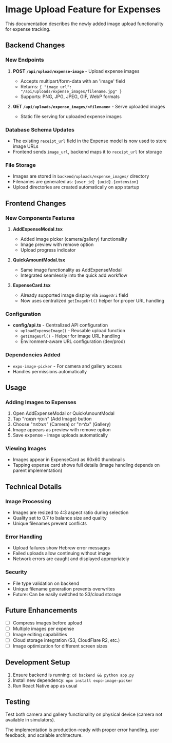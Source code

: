 # Image Upload Feature for Expenses

This documentation describes the newly added image upload functionality for expense tracking.

## Backend Changes

### New Endpoints

1. **POST `/api/upload/expense-image`** - Upload expense images
   - Accepts multipart/form-data with an 'image' field
   - Returns: `{ "image_url": "/api/uploads/expense_images/filename.jpg" }`
   - Supports: PNG, JPG, JPEG, GIF, WebP formats

2. **GET `/api/uploads/expense_images/<filename>`** - Serve uploaded images
   - Static file serving for uploaded expense images

### Database Schema Updates

- The existing `receipt_url` field in the Expense model is now used to store image URLs
- Frontend sends `image_url`, backend maps it to `receipt_url` for storage

### File Storage

- Images are stored in `backend/uploads/expense_images/` directory
- Filenames are generated as: `{user_id}_{uuid}.{extension}`
- Upload directories are created automatically on app startup

## Frontend Changes

### New Components Features

1. **AddExpenseModal.tsx**
   - Added image picker (camera/gallery) functionality
   - Image preview with remove option
   - Upload progress indicator

2. **QuickAmountModal.tsx**
   - Same image functionality as AddExpenseModal
   - Integrated seamlessly into the quick add workflow

3. **ExpenseCard.tsx**
   - Already supported image display via `imageUri` field
   - Now uses centralized `getImageUrl()` helper for proper URL handling

### Configuration

- **config/api.ts** - Centralized API configuration
  - `uploadExpenseImage()` - Reusable upload function
  - `getImageUrl()` - Helper for image URL handling
  - Environment-aware URL configuration (dev/prod)

### Dependencies Added

- `expo-image-picker` - For camera and gallery access
- Handles permissions automatically

## Usage

### Adding Images to Expenses

1. Open AddExpenseModal or QuickAmountModal
2. Tap "הוסף תמונה" (Add Image) button
3. Choose "מצלמה" (Camera) or "גלריה" (Gallery)
4. Image appears as preview with remove option
5. Save expense - image uploads automatically

### Viewing Images

- Images appear in ExpenseCard as 60x60 thumbnails
- Tapping expense card shows full details (image handling depends on parent implementation)

## Technical Details

### Image Processing

- Images are resized to 4:3 aspect ratio during selection
- Quality set to 0.7 to balance size and quality
- Unique filenames prevent conflicts

### Error Handling

- Upload failures show Hebrew error messages
- Failed uploads allow continuing without image
- Network errors are caught and displayed appropriately

### Security

- File type validation on backend
- Unique filename generation prevents overwrites
- Future: Can be easily switched to S3/cloud storage

## Future Enhancements

- [ ] Compress images before upload
- [ ] Multiple images per expense
- [ ] Image editing capabilities
- [ ] Cloud storage integration (S3, CloudFlare R2, etc.)
- [ ] Image optimization for different screen sizes

## Development Setup

1. Ensure backend is running: `cd backend && python app.py`
2. Install new dependency: `npm install expo-image-picker`
3. Run React Native app as usual

## Testing

Test both camera and gallery functionality on physical device (camera not available in simulators).

The implementation is production-ready with proper error handling, user feedback, and scalable architecture. 